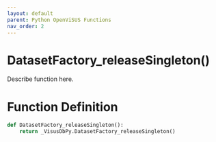 ```yaml
---
layout: default
parent: Python OpenViSUS Functions
nav_order: 2
---
```


# DatasetFactory_releaseSingleton()

Describe function here.

# Function Definition

```python
def DatasetFactory_releaseSingleton():
    return _VisusDbPy.DatasetFactory_releaseSingleton()

```